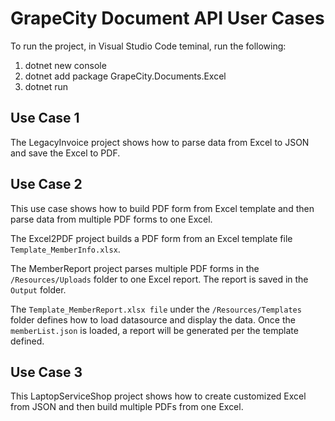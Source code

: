 # GrapeCity Document API User Cases

To run the project, in Visual Studio Code teminal, run the following:

1. dotnet new console
2. dotnet add package GrapeCity.Documents.Excel
3. dotnet run

## Use Case 1

The LegacyInvoice project shows how to parse data from Excel to JSON and save the Excel to PDF.

## Use Case 2

This use case shows how to build PDF form from Excel template and then parse data from multiple PDF forms to one Excel.

The Excel2PDF project builds a PDF form from an Excel template file `Template_MemberInfo.xlsx`.

The MemberReport project parses multiple PDF forms in the `/Resources/Uploads` folder to one Excel report. The report is saved in the `Output` folder.

The `Template_MemberReport.xlsx file` under the `/Resources/Templates` folder defines how to load datasource and display the data. Once the `memberList.json` is loaded, a report will be generated per the template defined.


## Use Case 3

This LaptopServiceShop project shows how to create customized Excel from JSON and then build multiple PDFs from one Excel.
